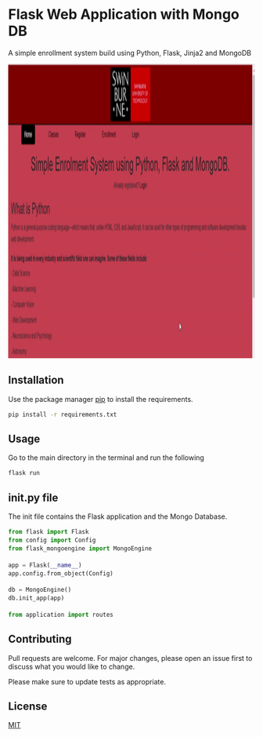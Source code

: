 # Flask Web Application with Mongo DB

A simple enrollment system build using Python, Flask, Jinja2 and MongoDB

<p align="center">
  <img src="https://github.com/haxamxam/Flask_WebApplication_MongoDB/blob/main/flask_website.gif" width="600" height = "600" alt="accessibility text">
</p>


## Installation

Use the package manager [pip](https://pip.pypa.io/en/stable/) to install the requirements.

```bash
pip install -r requirements.txt
```

## Usage

Go to the main directory in the terminal and run the following

```python
flask run
```

## init.py file

The init file contains the Flask application and the Mongo Database.


```python
from flask import Flask
from config import Config
from flask_mongoengine import MongoEngine

app = Flask(__name__)
app.config.from_object(Config)

db = MongoEngine()
db.init_app(app)

from application import routes

```


## Contributing
Pull requests are welcome. For major changes, please open an issue first to discuss what you would like to change.

Please make sure to update tests as appropriate.

## License
[MIT](https://choosealicense.com/licenses/mit/)
